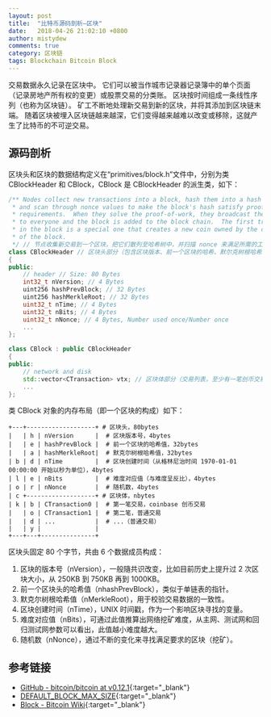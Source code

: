 ```yaml
---
layout: post
title:  "比特币源码剖析—区块"
date:   2018-04-26 21:02:10 +0800
author: mistydew
comments: true
category: 区块链
tags: Blockchain Bitcoin Block
---
```

交易数据永久记录在区块中。
它们可以被当作城市记录器记录簿中的单个页面（记录房地产所有权的变更）或股票交易的分类账。
区块按时间组成一条线性序列（也称为区块链）。
矿工不断地处理新交易到新的区块，并将其添加到区块链末端。
随着区块被埋入区块链越来越深，它们变得越来越难以改变或移除，这就产生了比特币的不可逆交易。

## 源码剖析

区块头和区块的数据结构定义在“primitives/block.h”文件中，分别为类 CBlockHeader 和 CBlock，CBlock 是 CBlockHeader 的派生类，如下：

```cpp
/** Nodes collect new transactions into a block, hash them into a hash tree,
 * and scan through nonce values to make the block's hash satisfy proof-of-work
 * requirements.  When they solve the proof-of-work, they broadcast the block
 * to everyone and the block is added to the block chain.  The first transaction
 * in the block is a special one that creates a new coin owned by the creator
 * of the block.
 */ // 节点收集新交易到一个区块，把它们散列至哈希树中，并扫描 nonce 来满足所需的工作量证明要求。
class CBlockHeader // 区块头部分（包含区块版本、前一个区块的哈希、默尔克树根哈希、创建区块的时间、难度对应值和随机数）共 80 bytes
{
public:
    // header // Size: 80 Bytes
    int32_t nVersion; // 4 Bytes
    uint256 hashPrevBlock; // 32 Bytes
    uint256 hashMerkleRoot; // 32 Bytes
    uint32_t nTime; // 4 Bytes
    uint32_t nBits; // 4 Bytes
    uint32_t nNonce; // 4 Bytes, Number used once/Number once
    ...
};

class CBlock : public CBlockHeader
{
public:
    // network and disk
    std::vector<CTransaction> vtx; // 区块体部分（交易列表，至少有一笔创币交易）
    ...
};
```

类 CBlock 对象的内存布局（即一个区块的构成）如下：

```shell
+---+-------------------+ # 区块头，80bytes
|   | h | nVersion      |  # 区块版本号，4bytes
|   | e | hashPrevBlock |  # 前一个区块的哈希值，32bytes
|   | a | hashMerkleRoot|  # 默克尔树根哈希值，32bytes
| b | d | nTime         |  # 区块创建时间（从格林尼治时间 1970-01-01 00:00:00 开始以秒为单位），4bytes
| l | e | nBits         |  # 难度对应值（与难度呈反比），4bytes
| o | r | nNonce        |  # 随机数，4bytes
| c +-------------------+ # 区块体，nbytes
| k | b | CTransaction0 |  # 第一笔交易，coinbase 创币交易
|   | o | CTransaction1 |  # 第二笔，普通交易
|   | d | ...           |  # ...（普通交易）
|   | y |               |
+---+---+---------------+
```

区块头固定 80 个字节，共由 6 个数据成员构成：
1. 区块的版本号（nVersion），一般隨共识改变，比如目前历史上提升过 2 次区块大小，从 250KB 到 750KB 再到 1000KB。
2. 前一个区块头的哈希值（nhashPrevBlock），类似于单链表的指针。
3. 默克尔树根哈希值（nMerkleRoot），用于校验交易数据的一致性。
4. 区块创建时间（nTime），UNIX 时间戳，作为一个影响区块寻找的变量。
5. 难度对应值（nBits），可通过此值推算出网络挖矿难度，从主网、测试网和回归测试网参数可以看出，此值越小难度越大。
6. 随机数（nNonce），通过不断的变化来寻找满足要求的区块（挖矿）。

## 参考链接

* [GitHub - bitcoin/bitcoin at v0.12.1](https://github.com/bitcoin/bitcoin/tree/v0.12.1){:target="_blank"}
* [DEFAULT_BLOCK_MAX_SIZE](https://github.com/bitcoin/bitcoin/search?q=DEFAULT_BLOCK_MAX_SIZE&type=Issues){:target="_blank"}
* [Block - Bitcoin Wiki](https://en.bitcoin.it/wiki/Block){:target="_blank"}

